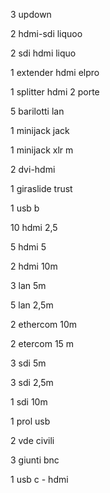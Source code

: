 3 updown

2 hdmi-sdi liquoo

2 sdi hdmi liquo

1 extender hdmi elpro

1 splitter hdmi 2 porte

5 barilotti lan

1 minijack jack

1 minijack xlr m

2 dvi-hdmi

1 giraslide trust

1 usb b

10 hdmi 2,5

5 hdmi 5

2 hdmi 10m

3 lan 5m

5 lan 2,5m

2 ethercom 10m

2 etercom 15 m

3 sdi 5m

3 sdi 2,5m

1 sdi 10m

1 prol usb

2 vde civili

3 giunti bnc

1 usb c - hdmi
